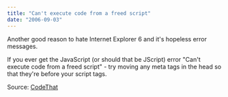 ```yaml
---
title: "Can't execute code from a freed script"
date: "2006-09-03"
---
```


Another good reason to hate Internet Explorer 6 and it's hopeless error messages.

If you ever get the JavaScript (or should that be JScript) error "<span>Can't execute code from a freed script" - try moving any meta tags in the head so that they're before your script tags.</span>

Source: [CodeThat](http://codethat.com/menu/faq.html#10)
